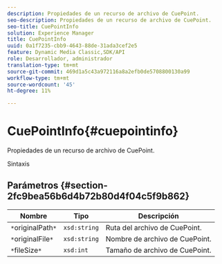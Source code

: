 ```yaml
---
description: Propiedades de un recurso de archivo de CuePoint.
seo-description: Propiedades de un recurso de archivo de CuePoint.
seo-title: CuePointInfo
solution: Experience Manager
title: CuePointInfo
uuid: 0a1f7235-cbb9-4643-88de-31ada3cef2e5
feature: Dynamic Media Classic,SDK/API
role: Desarrollador, administrador
translation-type: tm+mt
source-git-commit: 469d1a5c43a972116a8a2efb0de5708800130a99
workflow-type: tm+mt
source-wordcount: '45'
ht-degree: 11%

---
```



# CuePointInfo{#cuepointinfo}

Propiedades de un recurso de archivo de CuePoint.

Sintaxis

## Parámetros {#section-2fc9bea56b6d4b72b80d4f04c5f9b862}

| Nombre | Tipo | Descripción |
|---|---|---|
| `*`originalPath`*` | `xsd:string` | Ruta del archivo de CuePoint. |
| `*`originalFile`*` | `xsd:string` | Nombre de archivo de CuePoint. |
| `*`fileSize`*` | `xsd:int` | Tamaño de archivo de CuePoint. |

